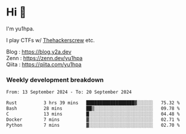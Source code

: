 # Hi 👋

I'm yu1hpa.

I play CTFs w/ [Thehackerscrew](https://www.thehackerscrew.team/) etc.

Blog : https://blog.y2a.dev  
Zenn : https://zenn.dev/yu1hpa  
Qiita : https://qiita.com/yu1hpa  

### Weekly development breakdown

<!--START_SECTION:waka-->

```txt
From: 13 September 2024 - To: 20 September 2024

Rust          3 hrs 39 mins   ██████████████████▓░░░░░░   75.32 %
Bash          28 mins         ██▒░░░░░░░░░░░░░░░░░░░░░░   09.78 %
C             13 mins         █░░░░░░░░░░░░░░░░░░░░░░░░   04.48 %
Docker        7 mins          ▓░░░░░░░░░░░░░░░░░░░░░░░░   02.71 %
Python        7 mins          ▓░░░░░░░░░░░░░░░░░░░░░░░░   02.70 %
```

<!--END_SECTION:waka-->

